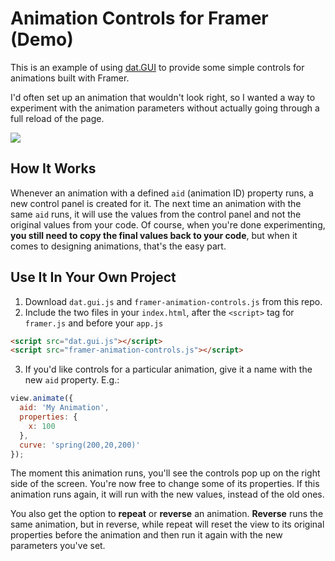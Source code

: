 # Animation Controls for Framer (Demo)

This is an example of using [dat.GUI](https://github.com/dataarts/dat.gui) to provide some simple controls for animations built with Framer.

I'd often set up an animation that wouldn't look right, so I wanted a way to experiment with the animation parameters without actually going through a full reload of the page.

![](https://dl.dropboxusercontent.com/u/3320134/framer/animation-controls-demo.gif)

## How It Works

Whenever an animation with a defined `aid` (animation ID) property runs, a new control panel is created for it. The next time an animation with the same `aid` runs, it will use the values from the control panel and not the original values from your code. Of course, when you're done experimenting, **you still need to copy the final values back to your code**, but when it comes to designing animations, that's the easy part.

## Use It In Your Own Project

1. Download `dat.gui.js` and `framer-animation-controls.js` from this repo.
2. Include the two files in your `index.html`, after the `<script>` tag for `framer.js` and before your `app.js`

  ```html
  <script src="dat.gui.js"></script>
  <script src="framer-animation-controls.js"></script>
  ```

3. If you'd like controls for a particular animation, give it a name with the new `aid` property. E.g.:

  ```js
  view.animate({
    aid: 'My Animation',
    properties: {
      x: 100
    },
    curve: 'spring(200,20,200)'
  });
  ```

The moment this animation runs, you'll see the controls pop up on the right side of the screen. You're now free to change some of its properties. If this animation runs again, it will run with the new values, instead of the old ones.

You also get the option to **repeat** or **reverse** an animation. **Reverse** runs the same animation, but in reverse, while repeat will reset the view to its original properties before the animation and then run it again with the new parameters you've set.
